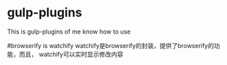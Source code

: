 # gulp-plugins
This is gulp-plugins of me know how to use

#browserify is watchify
watchify是browserify的封装，提供了browserify的功能，而且，
watchify可以实时显示修改内容
